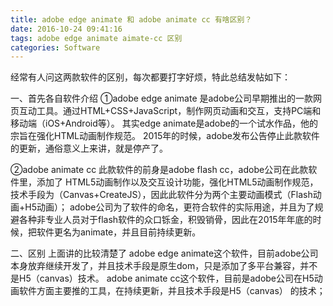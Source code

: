```yaml
---
title: adobe edge animate 和 adobe animate cc 有啥区别？
date: 2016-10-24 09:41:16
tags: adobe edge animate aimate-cc 区别
categories: Software
---
```


<!--more-->


经常有人问这两款软件的区别，每次都要打字好烦，特此总结发帖如下：

一、首先各自软件介绍
①adobe edge animate
是adobe公司早期推出的一款网页互动工具。通过HTML+CSS+JavaScript，制作网页动画和交互，支持PC端和移动端（iOS+Android等）。
其实edge animate是adobe的一个试水作品，他的宗旨在强化HTML动画制作规范。
2015年的时候，adobe发布公告停止此款软件的更新，通俗意义上来讲，就是停产了。

②adobe animate cc
此款软件的前身是adobe flash cc，adobe公司在此款软件里，添加了 HTML5动画制作以及交互设计功能，强化HTML5动画制作规范，技术手段为（Canvas+CreateJS），因此此软件分为两个主要动画模式（Flash动画+H5动画）；
adobe公司为了软件的命名，更符合软件的实际用途，并且为了规避各种非专业人员对于flash软件的众口铄金，积毁销骨，因此在2015年年底的时候，把软件更名为animate，并且目前持续更新。

二、区别
上面讲的比较清楚了
adobe edge animate这个软件，目前adobe公司本身放弃继续开发了，并且技术手段是原生dom，只是添加了多平台兼容，并不是H5（canvas）技术。
adobe animate cc这个软件，目前是adobe公司在H5动画软件方面主要推的工具，在持续更新，并且技术手段是H5（canvas） 的技术；

